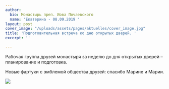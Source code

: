 ```yaml
---
author:
  bio: Монастырь преп. Иова Почаевского
  name: 'Екатерина - 08.09.2019 '
layout: post
cover_image: "/uploads/assets/pages/aktuelles/cover_image.jpg"
title: 'Подготовительная встреча ко дню открытых дверей. '
excerpt: ''

---
```

Рабочая группа друзей монастыря за неделю до дня открытых дверей – планирование и подготовка.

Новые фартуки с эмблемой общества друзей: спасибо Марине и Марии.

![](https://res.cloudinary.com/hiobmon/image/upload/v1569155738/media/2019/IMG_9917_yyol5p.jpg)